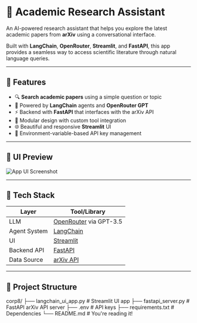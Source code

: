 # 🧠 Academic Research Assistant

An AI-powered research assistant that helps you explore the latest academic papers from **arXiv** using a conversational interface.

Built with **LangChain**, **OpenRouter**, **Streamlit**, and **FastAPI**, this app provides a seamless way to access scientific literature through natural language queries.

---

## 🚀 Features

- 🔍 **Search academic papers** using a simple question or topic
- 🤖 Powered by **LangChain** agents and **OpenRouter GPT**
- ⚡ Backend with **FastAPI** that interfaces with the arXiv API
- 🧩 Modular design with custom tool integration
- 🌐 Beautiful and responsive **Streamlit** UI
- 🔐 Environment-variable-based API key management

---

## 📸 UI Preview

![App UI Screenshot](screenshot.png) <!-- Add your own screenshot image in the repo -->

---

## 🧰 Tech Stack

| Layer        | Tool/Library          |
|--------------|------------------------|
| LLM          | [OpenRouter](https://openrouter.ai/) via GPT-3.5 |
| Agent System | [LangChain](https://www.langchain.com/) |
| UI           | [Streamlit](https://streamlit.io/) |
| Backend API  | [FastAPI](https://fastapi.tiangolo.com/) |
| Data Source  | [arXiv API](https://arxiv.org/help/api/index) |

---

## 📂 Project Structure
corp8/
├── langchain_ui_app.py # Streamlit UI app
├── fastapi_server.py # FastAPI arXiv API server
├── .env # API keys
├── requirements.txt # Dependencies
└── README.md # You're reading it!
